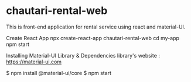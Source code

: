 # chautari-rental-web
This is front-end application for rental service using react and material-UI.

Create React App
npx create-react-app chautari-rental-web
cd my-app
npm start

Installing Material-UI Library & Dependencies
library's website : https://material-ui.com

$ npm install @material-ui/core
$ npm start




